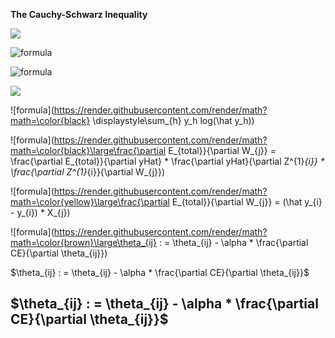 **The Cauchy-Schwarz Inequality**

<img src="https://render.githubusercontent.com/render/math?math={\color{black} \displaystyle\sum_{d=0}^{d_{max}}}">

![formula](https://render.githubusercontent.com/render/math?math=\color{red}\large\f(x)=sin(x))


![formula](https://render.githubusercontent.com/render/math?math=\color{black}\large\f(x)=sin(x))


<img src="https://render.githubusercontent.com/render/math?math={\color{black} \displaystyle\sum_{dd=0}^{d_{max}}}">


![formula](https://render.githubusercontent.com/render/math?math=\color{black} \displaystyle\sum_{h} y_h log(\hat y_h))


![formula](https://render.githubusercontent.com/render/math?math=\color{black}\large\frac{\partial E_{total}}{\partial W_{j}} = \frac{\partial E_{total}}{\partial yHat} * \frac{\partial yHat}{\partial Z^{1}_{i}} * \frac{\partial Z^{1}_{i}}{\partial W_{j}})


![formula](https://render.githubusercontent.com/render/math?math=\color{yellow}\large\frac{\partial E_{total}}{\partial W_{j}} = (\hat y_{i} - y_{i}) * X_{j})

![formula](https://render.githubusercontent.com/render/math?math=\color{brown}\large\theta_{ij} : = \theta_{ij} - \alpha * \frac{\partial CE}{\partial \theta_{ij}})


$\theta_{ij} : = \theta_{ij} - \alpha * \frac{\partial CE}{\partial \theta_{ij}}$  


## $\theta_{ij} : = \theta_{ij} - \alpha * \frac{\partial CE}{\partial \theta_{ij}}$      


